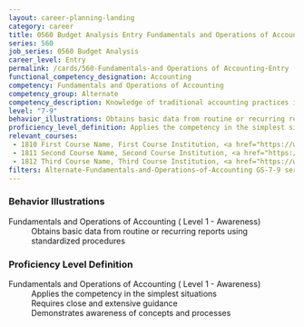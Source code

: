 ```yaml
---
layout: career-planning-landing
category: career
title: 0560 Budget Analysis Entry Fundamentals and Operations of Accounting
series: 560
job_series: 0560 Budget Analysis
career_level: Entry
permalink: /cards/560-Fundamentals-and Operations of Accounting-Entry
functional_competency_designation: Accounting
competency: Fundamentals and Operations of Accounting
competency_group: Alternate
competency_description: Knowledge of traditional accounting practices including accrual, obligations, and costs methods
level: "7-9"
behavior_illustrations: Obtains basic data from routine or recurring reports using standardized procedures
proficiency_level_definition: Applies the competency in the simplest situations ? Requires close and extensive guidance ? Demonstrates awareness of concepts and processes
relevant_courses: 
 - 1810 First Course Name, First Course Institution, <a href="https://www.cfo.gov">www.cfo.gov</a>
 - 1811 Second Course Name, Second Course Institution, <a href="https://www.cfo.gov">www.cfo.gov</a>
 - 1812 Third Course Name, Third Course Institution, <a href="https://www.cfo.gov">www.cfo.gov</a>
filters: Alternate-Fundamentals-and-Operations-of-Accounting GS-7-9 series-0560
---
```


<div class="desktop:grid-col-6 margin-y-205">
  <div class="border-top-05 bg-white padding-2 shadow-5 height-full members-hover border-1px border-gray-30 border-top-orange radius-lg">
    <h3>Behavior Illustrations</h3>
    <dl class="text-base"><dt>Fundamentals and Operations of Accounting ( Level 1 - Awareness)</dt><dd>Obtains basic data from routine or recurring reports using standardized procedures</dd></dl>
  </div>
</div>
<div class="desktop:grid-col-6 margin-y-205">
  <div class="border-top-05 bg-white padding-2 shadow-5 height-full members-hover border-1px border-gray-30 border-top-orange radius-lg">
    <h3>Proficiency Level Definition</h3>
    <dl class="text-base"><dt>Fundamentals and Operations of Accounting ( Level 1 - Awareness)</dt><dd>Applies the competency in the simplest situations </dd><dd> Requires close and extensive guidance </dd><dd> Demonstrates awareness of concepts and processes</dd></dl>
  </div>
</div>